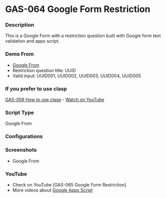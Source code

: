 # GAS-064 Google Form Restriction

### Description
This is a Google Form with a restriction question built with Google form text validation and apps script.

### Demo From
* [Google From](https://docs.google.com/forms/d/e/1FAIpQLSfyealiMqDhlkgmTAz-fg1VfZShI6oGeIX79IDJ6RVFqukUfw/viewform)
* Restriction question title: UUID
* Valid input: UUID001, UUID002, UUID003, UUID004, UUID005

### If you prefer to use clasp
[GAS-059 How to use clasp](https://github.com/ashtonfei/google-apps-script-projects/tree/GAS-259) - [Watch on YouTube](https://youtu.be/V-oE2OyvTKM)

### Script Type
Google From

### Configurations

### Screenshots
* Google From


### YouTube
* Check on YouTube [GAS-065 Google Form Restriction]
* More videos about [Google Apps Script](https://www.youtube.com/playlist?list=PLQhwjnEjYj8Bf_EZDrrcmkB9vcB9Sk3x0)

